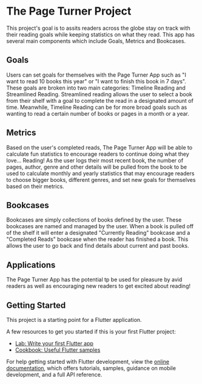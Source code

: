 # The Page Turner Project

This project's goal is to assits readers across the globe stay on track with their reading goals while keeping statistics on what they read. This app has several main components which include Goals, Metrics and Bookcases.

## Goals

Users can set goals for themselves with the Page Turner App such as "I want to read 10 books this year" or "I want to finish this book in 7 days". These goals are broken into two main categories: Timeline Reading and Streamlined Reading. Streamlined reading allows the user to select a book from their shelf with a goal to complete the read in a designated amount of time. Meanwhile, Timeline Reading can be for more broad goals such as wanting to read a certain number of books or pages in a month or a year.

## Metrics

Based on the user's completed reads, The Page Turner App will be able to calculate fun statistics to encourage readers to continue doing what they love... Reading! As the user logs their most recent book, the number of pages, author, genre and other details will be pulled from the book to be used to calculate monthly and yearly statistics that may encourage readers to choose bigger books, different genres, and set new goals for themselves based on their metrics.

## Bookcases

Bookcases are simply collections of books defined by the user. These bookcases are named and managed by the user. When a book is pulled off of the shelf it will enter a designated "Currently Reading" bookcase and a "Completed Reads" bookcase when the reader has finished a book. This allows the user to go back and find details about current and past books.

## Applications

The Page Turner App has the potential tp be used for pleasure by avid readers as well as encouraging new readers to get excited about reading!

## Getting Started

This project is a starting point for a Flutter application.

A few resources to get you started if this is your first Flutter project:

- [Lab: Write your first Flutter app](https://docs.flutter.dev/get-started/codelab)
- [Cookbook: Useful Flutter samples](https://docs.flutter.dev/cookbook)

For help getting started with Flutter development, view the
[online documentation](https://docs.flutter.dev/), which offers tutorials,
samples, guidance on mobile development, and a full API reference.

